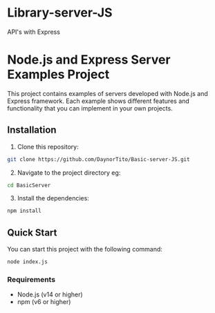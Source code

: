 # Library-server-JS
API's with Express

# Node.js and Express Server Examples Project

This project contains examples of servers developed with Node.js and Express framework. Each example shows different features and functionality that you can implement in your own projects.

## Installation
1. Clone this repository:


```bash
git clone https://github.com/DaynorTito/Basic-server-JS.git
```

2. Navigate to the project directory eg:

```bash
cd BasicServer
```
3. Install the dependencies:

```bash
npm install
```

## Quick Start

You can start this project with the following command:


```bash
node index.js
```

### Requirements
- Node.js (v14 or higher)
- npm (v6 or higher)
